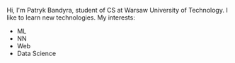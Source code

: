 Hi, I'm Patryk Bandyra, student of CS at Warsaw University of Technology.
I like to learn new technologies.
My interests:
- ML
- NN
- Web
- Data Science

<!---
PatrykBandyra/PatrykBandyra is a ✨ special ✨ repository because its `README.md` (this file) appears on your GitHub profile.
You can click the Preview link to take a look at your changes.
--->
